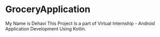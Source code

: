 # GroceryApplication
My Name is Dehavi
This Project Is a part of Virtual Internship - Android Application Development Using Kotlin.



